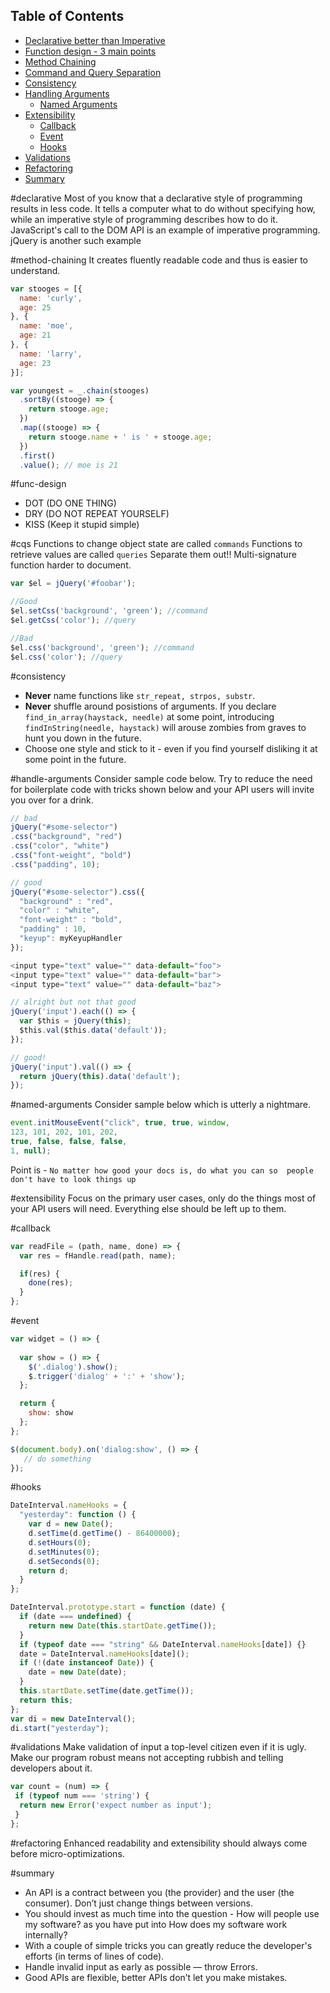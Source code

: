 ## Table of Contents

* [Declarative better than Imperative](#declarative)
* [Function design - 3 main points](#func-design)
* [Method Chaining](#method-chaining)
* [Command and Query Separation](#cqs)
* [Consistency](#consistency)
* [Handling Arguments](#handle-arguments)
  * [Named Arguments](#named-arguments)
* [Extensibility](#extensibility)
  * [Callback](#callback)
  * [Event](#event)
  * [Hooks](#hooks)
* [Validations](#validations)
* [Refactoring](#refactoring)
* [Summary](#summary)

#declarative
Most of you know that a declarative style of programming results in less code.
It tells a computer what to do without specifying how, while an imperative style
of programming describes how to do it. JavaScript's call to the DOM API is an example of imperative programming. jQuery is another such example

#method-chaining
It creates fluently readable code and thus is easier to understand.
```javascript
var stooges = [{
  name: 'curly',
  age: 25
}, {
  name: 'moe',
  age: 21
}, {
  name: 'larry',
  age: 23
}];

var youngest = _.chain(stooges)
  .sortBy((stooge) => {
    return stooge.age;
  })
  .map((stooge) => {
    return stooge.name + ' is ' + stooge.age;
  })
  .first()
  .value(); // moe is 21
```

#func-design
* DOT (DO ONE THING)
* DRY (DO NOT REPEAT YOURSELF)
* KISS (Keep it stupid simple)

#cqs
Functions to change object state are called `commands`
Functions to retrieve values are called `queries`
Separate them out!! Multi-signature function harder to document.
```javascript
var $el = jQuery('#foobar');

//Good
$el.setCss('background', 'green'); //command
$el.getCss('color'); //query

//Bad
$el.css('background', 'green'); //command
$el.css('color'); //query
```

#consistency
* **Never** name functions like `str_repeat, strpos, substr`.
* **Never** shuffle around posistions of arguments. If you declare
`find_in_array(haystack, needle)` at some point, introducing `findInString(needle, haystack)` will arouse zombies from graves to hunt you down in the future.
* Choose one style and stick to it - even if you find yourself disliking it at some point in the future.

#handle-arguments
Consider sample code below.
Try to reduce the need for boilerplate code with tricks shown below and your API users will invite you over for a drink.
```javascript
// bad
jQuery("#some-selector")
.css("background", "red")
.css("color", "white")
.css("font-weight", "bold")
.css("padding", 10);

// good
jQuery("#some-selector").css({
  "background" : "red",
  "color" : "white",
  "font-weight" : "bold",
  "padding" : 10,
  "keyup": myKeyupHandler
});
```

```javascript
<input type="text" value="" data-default="foo">
<input type="text" value="" data-default="bar">
<input type="text" value="" data-default="baz">

// alright but not that good
jQuery('input').each(() => {
  var $this = jQuery(this);
  $this.val($this.data('default')); 
});

// good!
jQuery('input').val(() => {
  return jQuery(this).data('default');
});
```

#named-arguments
Consider sample below which is utterly a nightmare.
```javascript
event.initMouseEvent("click", true, true, window,
123, 101, 202, 101, 202,
true, false, false, false,
1, null);
```
Point is - `No matter how good your docs is, do what you can so 
people don't have to look things up`

#extensibility
Focus on the primary user cases, only do the things most of your
API users will need. Everything else should be left up to them.

#callback
```javascript
var readFile = (path, name, done) => {
  var res = fHandle.read(path, name);

  if(res) {
    done(res);
  }
};
```

#event
```javascript
var widget = () => {
  
  var show = () => {
    $('.dialog').show();
    $.trigger('dialog' + ':' + 'show');  
  };

  return {
    show: show
  };
};

$(document.body).on('dialog:show', () => {
   // do something 
});
```

#hooks
```javascript
DateInterval.nameHooks = {
  "yesterday": function () {
    var d = new Date();
    d.setTime(d.getTime() - 86400000);
    d.setHours(0);
    d.setMinutes(0);
    d.setSeconds(0);
    return d;
  }
};

DateInterval.prototype.start = function (date) {
  if (date === undefined) {
    return new Date(this.startDate.getTime());
  }
  if (typeof date === "string" && DateInterval.nameHooks[date]) {}
  date = DateInterval.nameHooks[date]();
  if (!(date instanceof Date)) {
    date = new Date(date);
  }
  this.startDate.setTime(date.getTime());
  return this;
};
var di = new DateInterval();
di.start("yesterday");
```

#validations
Make validation of input a top-level citizen even if it is ugly. Make our program robust means not accepting rubbish and
telling developers about it.
```javascript
var count = (num) => {
 if (typeof num === 'string') {
  return new Error('expect number as input');
 }
};
```

#refactoring
Enhanced readability and extensibility should always come before micro-optimizations.

#summary
* An API is a contract between you (the provider) and the user (the consumer). Don’t just change things between versions.
* You should invest as much time into the question - How will people use my software? as you have put into How does my software work internally?
* With a couple of simple tricks you can greatly reduce the developer's efforts (in terms of lines of code).
* Handle invalid input as early as possible — throw Errors.
* Good APIs are flexible, better APIs don’t let you make mistakes.











